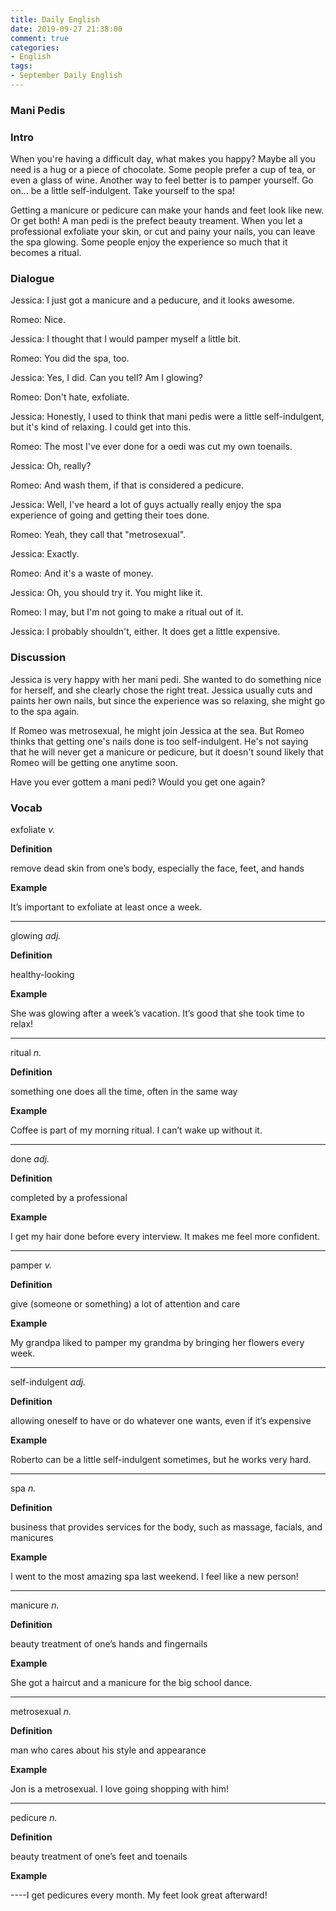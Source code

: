 ```yaml
---
title: Daily English
date: 2019-09-27 21:38:00
comment: true
categories:
- English
tags:
- September Daily English
---
```


### Mani Pedis

### Intro
When you're having a difficult day, what makes you happy? Maybe all you need is a hug or a piece of chocolate. Some people prefer a cup of tea, or even a glass of wine. Another way to feel better is to pamper yourself. Go on... be a little self-indulgent. Take yourself to the spa!

Getting a manicure or pedicure can make your hands and feet look like new. Or get both! A man pedi is the prefect beauty treament. When you let a professional exfoliate your skin, or cut and painy your nails, you can leave the spa glowing. Some people enjoy the experience so much that it becomes a ritual.

### Dialogue
<audio>
  <source src="https://audio.englishbaby.com/standard_lesson/dialog_audio/0000/0000/0006/6993_1441500090_018714.mp3" />
</audio>

Jessica: I just got a manicure and a peducure, and it looks awesome.

Romeo: Nice.

Jessica: I thought that I would pamper myself a little bit.

Romeo: You did the spa, too.

Jessica: Yes, I did. Can you tell? Am I glowing?

Romeo: Don't hate, exfoliate.

Jessica: Honestly, I used to think that mani pedis were a little self-indulgent, but it's kind of relaxing. I could get into this.

Romeo: The most I've ever done for a oedi was cut my own toenails.

Jessica: Oh, really?

Romeo: And wash them, if that is considered a pedicure.

Jessica: Well, I've heard a lot of guys actually really enjoy the spa experience of going and getting their toes done.

Romeo: Yeah, they call that "metrosexual".

Jessica: Exactly.

Romeo: And it's a waste of money.

Jessica: Oh, you should try it. You might like it.

Romeo: I may, but I'm not going to make a ritual out of it.

Jessica: I probably shouldn't, either. It does get a little expensive.

### Discussion
Jessica is very happy with her mani pedi. She wanted to do something nice for herself, and she clearly chose the right treat. Jessica usually cuts and paints her own nails, but since the experience was so relaxing, she might go to the spa again.

If Romeo was metrosexual, he might join Jessica at the sea. But Romeo thinks that getting one's nails done is too self-indulgent. He's not saying that he will never get a manicure or pedicure, but it doesn't sound likely that Romeo will be getting one anytime soon.

Have you ever gottem a mani pedi? Would you get one again?

### Vocab
exfoliate *v.*

**Definition**

remove dead skin from one’s body, especially the face, feet, and hands

**Example**

It’s important to exfoliate at least once a week.

----

glowing *adj.*

**Definition**

healthy-looking

**Example**

She was glowing after a week’s vacation. It’s good that she took time to relax!

---

ritual *n.*

**Definition**

something one does all the time, often in the same way

**Example**

Coffee is part of my morning ritual. I can’t wake up without it.

----

done *adj.*

**Definition**

completed by a professional

**Example**

I get my hair done before every interview. It makes me feel more confident.

----

pamper *v.*

**Definition**

give (someone or something) a lot of attention and care

**Example**

My grandpa liked to pamper my grandma by bringing her flowers every week.

----

self-indulgent *adj.*

**Definition**

allowing oneself to have or do whatever one wants, even if it’s expensive

**Example**

Roberto can be a little self-indulgent sometimes, but he works very hard.

----

spa *n.*

**Definition**

business that provides services for the body, such as massage, facials, and manicures

**Example**

I went to the most amazing spa last weekend. I feel like a new person!

----

manicure *n.*

**Definition**

beauty treatment of one’s hands and fingernails

**Example**

She got a haircut and a manicure for the big school dance.

----

metrosexual *n.*

**Definition**

man who cares about his style and appearance

**Example**

Jon is a metrosexual. I love going shopping with him!

----

pedicure *n.*

**Definition**

beauty treatment of one’s feet and toenails

**Example**


----I get pedicures every month. My feet look great afterward!
